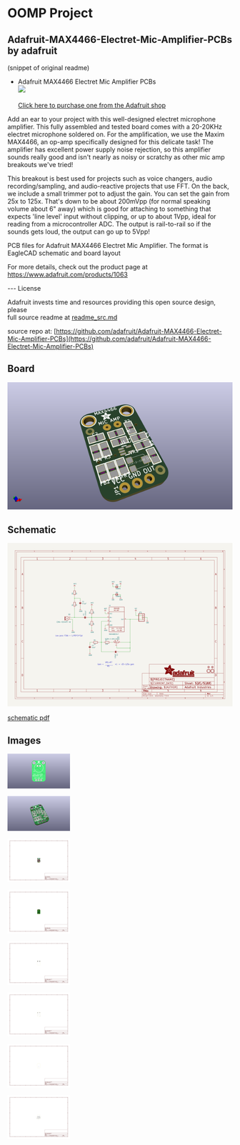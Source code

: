 # OOMP Project  
## Adafruit-MAX4466-Electret-Mic-Amplifier-PCBs  by adafruit  
  
(snippet of original readme)  
  
- Adafruit MAX4466 Electret Mic Amplifier PCBs  
<a href="http://www.adafruit.com/products/1063"><img src="assets/image.jpg?raw=true" width="500px"><br/>  
Click here to purchase one from the Adafruit shop</a>  
  
Add an ear to your project with this well-designed electret microphone amplifier. This fully assembled and tested board comes with a 20-20KHz electret microphone soldered on. For the amplification, we use the Maxim MAX4466, an op-amp specifically designed for this delicate task! The amplifier has excellent power supply noise rejection, so this amplifier sounds really good and isn't nearly as noisy or scratchy as other mic amp breakouts we've tried!  
  
This breakout is best used for projects such as voice changers, audio recording/sampling, and audio-reactive projects that use FFT. On the back, we include a small trimmer pot to adjust the gain. You can set the gain from 25x to 125x. That's down to be about 200mVpp (for normal speaking volume about 6" away) which is good for attaching to something that expects 'line level' input without clipping, or up to about 1Vpp, ideal for reading from a microcontroller ADC. The output is rail-to-rail so if the sounds gets loud, the output can go up to 5Vpp!  
  
PCB files for Adafruit MAX4466 Electret Mic Amplifier. The format is EagleCAD schematic and board layout  
  
For more details, check out the product page at https://www.adafruit.com/products/1063  
  
--- License  
  
Adafruit invests time and resources providing this open source design, please   
  full source readme at [readme_src.md](readme_src.md)  
  
source repo at: [https://github.com/adafruit/Adafruit-MAX4466-Electret-Mic-Amplifier-PCBs](https://github.com/adafruit/Adafruit-MAX4466-Electret-Mic-Amplifier-PCBs)  
## Board  
  
[![working_3d.png](working_3d_600.png)](working_3d.png)  
## Schematic  
  
[![working_schematic.png](working_schematic_600.png)](working_schematic.png)  
  
[schematic pdf](working_schematic.pdf)  
## Images  
  
[![working_3D_bottom.png](working_3D_bottom_140.png)](working_3D_bottom.png)  
  
[![working_3D_top.png](working_3D_top_140.png)](working_3D_top.png)  
  
[![working_assembly_page_01.png](working_assembly_page_01_140.png)](working_assembly_page_01.png)  
  
[![working_assembly_page_02.png](working_assembly_page_02_140.png)](working_assembly_page_02.png)  
  
[![working_assembly_page_03.png](working_assembly_page_03_140.png)](working_assembly_page_03.png)  
  
[![working_assembly_page_04.png](working_assembly_page_04_140.png)](working_assembly_page_04.png)  
  
[![working_assembly_page_05.png](working_assembly_page_05_140.png)](working_assembly_page_05.png)  
  
[![working_assembly_page_06.png](working_assembly_page_06_140.png)](working_assembly_page_06.png)  
